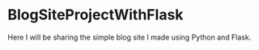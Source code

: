 # BlogSiteProjectWithFlask

Here I will be sharing the simple blog site I made using Python and Flask.
